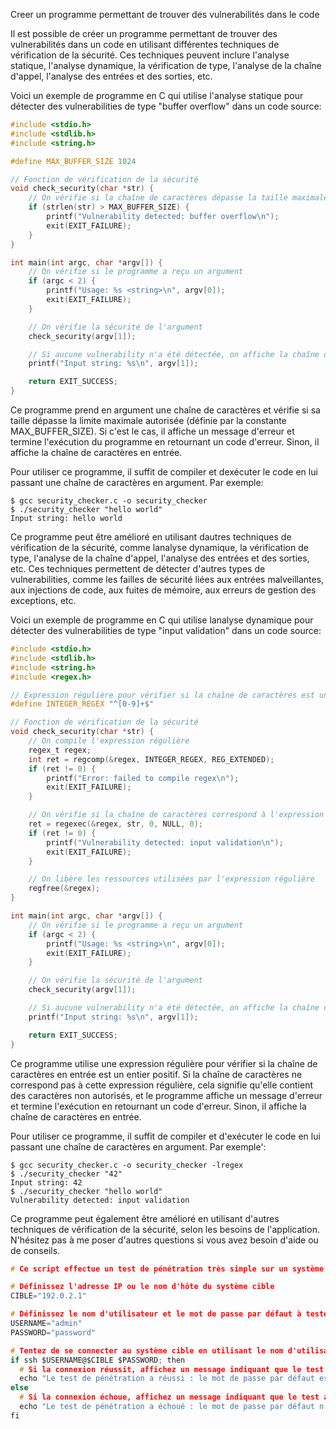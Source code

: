 Creer un programme permettant de trouver des vulnerabilités dans le code

Il est possible de créer un programme permettant de trouver des vulnerabilités dans un code en utilisant différentes techniques de vérification de la sécurité. Ces techniques peuvent inclure l'analyse statique, l'analyse dynamique, la vérification de type, l'analyse de la chaîne d'appel, l'analyse des entrées et des sorties, etc.

Voici un exemple de programme en C qui utilise l'analyse statique pour détecter des vulnerabilities de type "buffer overflow" dans un code source:

```C
#include <stdio.h>
#include <stdlib.h>
#include <string.h>

#define MAX_BUFFER_SIZE 1024

// Fonction de vérification de la sécurité
void check_security(char *str) {
    // On vérifie si la chaîne de caractères dépasse la taille maximale autorisée
    if (strlen(str) > MAX_BUFFER_SIZE) {
        printf("Vulnerability detected: buffer overflow\n");
        exit(EXIT_FAILURE);
    }
}

int main(int argc, char *argv[]) {
    // On vérifie si le programme a reçu un argument
    if (argc < 2) {
        printf("Usage: %s <string>\n", argv[0]);
        exit(EXIT_FAILURE);
    }

    // On vérifie la sécurité de l'argument
    check_security(argv[1]);

    // Si aucune vulnerability n'a été détectée, on affiche la chaîne de caractères
    printf("Input string: %s\n", argv[1]);

    return EXIT_SUCCESS;
}
````

Ce programme prend en argument une chaîne de caractères et vérifie si sa taille dépasse la limite maximale autorisée (définie par la constante MAX_BUFFER_SIZE). Si c'est le cas, il affiche un message d'erreur et termine l'exécution du programme en retournant un code d'erreur. Sinon, il affiche la chaîne de caractères en entrée.

Pour utiliser ce programme, il suffit de compiler et dexécuter le code en lui passant une chaîne de caractères en argument. Par exemple:

````
$ gcc security_checker.c -o security_checker
$ ./security_checker "hello world"
Input string: hello world
`````

Ce programme peut être amélioré en utilisant dautres techniques de vérification de la sécurité, comme lanalyse dynamique, la vérification de type, l'analyse de la chaîne d'appel, l'analyse des entrées et des sorties, etc. Ces techniques permettent de détecter d'autres types de vulnerabilities, comme les failles de sécurité liées aux entrées malveillantes, aux injections de code, aux fuites de mémoire, aux erreurs de gestion des exceptions, etc.

Voici un exemple de programme en C qui utilise lanalyse dynamique pour détecter des vulnerabilities de type "input validation" dans un code source:

````C
#include <stdio.h>
#include <stdlib.h>
#include <string.h>
#include <regex.h>

// Expression régulière pour vérifier si la chaîne de caractères est un entier positif
#define INTEGER_REGEX "^[0-9]+$"

// Fonction de vérification de la sécurité
void check_security(char *str) {
    // On compile l'expression régulière
    regex_t regex;
    int ret = regcomp(&regex, INTEGER_REGEX, REG_EXTENDED);
    if (ret != 0) {
        printf("Error: failed to compile regex\n");
        exit(EXIT_FAILURE);
    }

    // On vérifie si la chaîne de caractères correspond à l'expression régulière
    ret = regexec(&regex, str, 0, NULL, 0);
    if (ret != 0) {
        printf("Vulnerability detected: input validation\n");
        exit(EXIT_FAILURE);
    }

    // On libère les ressources utilisées par l'expression régulière
    regfree(&regex);
}

int main(int argc, char *argv[]) {
    // On vérifie si le programme a reçu un argument
    if (argc < 2) {
        printf("Usage: %s <string>\n", argv[0]);
        exit(EXIT_FAILURE);
    }

    // On vérifie la sécurité de l'argument
    check_security(argv[1]);

    // Si aucune vulnerability n'a été détectée, on affiche la chaîne de caractères
    printf("Input string: %s\n", argv[1]);

    return EXIT_SUCCESS;
}
`````

Ce programme utilise une expression régulière pour vérifier si la chaîne de caractères en entrée est un entier positif. Si la chaîne de caractères ne correspond pas à cette expression régulière, cela signifie qu'elle contient des caractères non autorisés, et le programme affiche un message d'erreur et termine l'exécution en retournant un code d'erreur. Sinon, il affiche la chaîne de caractères en entrée.

Pour utiliser ce programme, il suffit de compiler et d'exécuter le code en lui passant une chaîne de caractères en argument. Par exemple':

````
$ gcc security_checker.c -o security_checker -lregex
$ ./security_checker "42"
Input string: 42
$ ./security_checker "hello world"
Vulnerability detected: input validation
````

Ce programme peut également être amélioré en utilisant d'autres techniques de vérification de la sécurité, selon les besoins de l'application. N'hésitez pas à me poser d'autres questions si vous avez besoin d'aide ou de conseils.

````C
# Ce script effectue un test de pénétration très simple sur un système cible en utilisant un mot de passe par défaut communément utilisé.

# Définissez l'adresse IP ou le nom d'hôte du système cible
CIBLE="192.0.2.1"

# Définissez le nom d'utilisateur et le mot de passe par défaut à tester
USERNAME="admin"
PASSWORD="password"

# Tentez de se connecter au système cible en utilisant le nom d'utilisateur et le mot de passe par défaut
if ssh $USERNAME@$CIBLE $PASSWORD; then
  # Si la connexion réussit, affichez un message indiquant que le test a été réussi
  echo "Le test de pénétration a réussi : le mot de passe par défaut est utilisé sur le système cible"
else
  # Si la connexion échoue, affichez un message indiquant que le test a échoué
  echo "Le test de pénétration a échoué : le mot de passe par défaut n'est pas utilisé sur le système cible"
fi
````